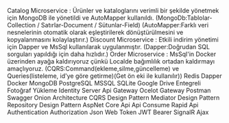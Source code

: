 Catalog Microservice : Ürünler ve kataloglarını verimli bir şekilde yönetmek için MongoDB ile yönetildi ve AutoMapper kullanıldı. (MongoDb:Tablolar-Collection / Satırlar-Document / Sütunlar-Field)
(AutoMapper:Farklı veri nesnelerinin otomatik olarak eşleştirilerek dönüştürülmesini ve kopyalanmasını kolaylaştırır.)
Discount Microservice : Etkili indirim yönetimi için Dapper ve MsSql kullanılarak uygulanmıştır. (Dapper:Doğrudan SQL sorguları yapıldığı için daha hızlıdır.)
Order Microservice : MsSql'in Docker üzerinden ayağa kaldırıyoruz çünkü Localde bağımlılık ortadan kaldırmayı amaçlıyoruz. (CQRS:Command(ekleme,silme,güncelleme) ve Queries(listeleme, id'ye göre getirme)(Get ön eki ile kullanılır))
 Redis
 Dapper
 Docker
 MongoDB
 PostgreSQL
 MSSQL
 SQLite
 Google Drive Entegreli Fotoğraf Yükleme
 Identity Server
 Api Gateway
 Ocelot Gateway
 Postman
 Swagger
 Onion Architecture
 CQRS Design Pattern
 Mediator Design Pattern
 Repository Design Pattern
 AspNet Core Api
 Api Consume
 Rapid Api
 Authentication
 Authorization
 Json Web Token
 JWT Bearer
 SignalR
 Ajax
